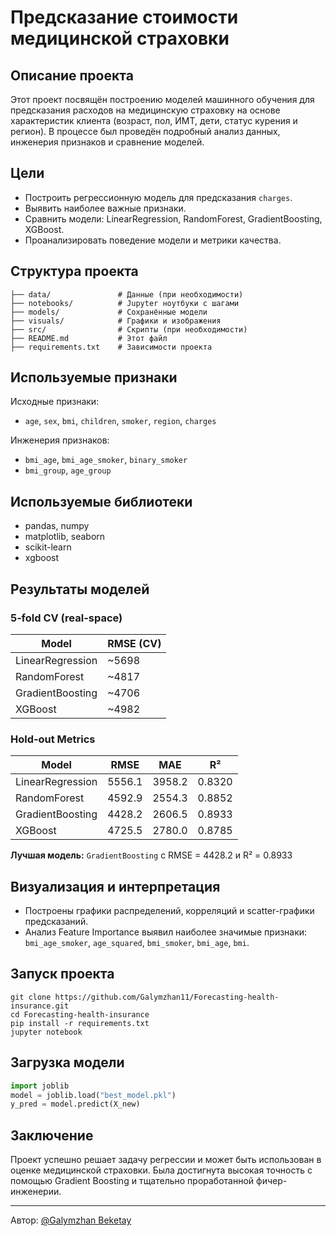 # Предсказание стоимости медицинской страховки

## Описание проекта

Этот проект посвящён построению моделей машинного обучения для предсказания расходов на медицинскую страховку на основе характеристик клиента (возраст, пол, ИМТ, дети, статус курения и регион). В процессе был проведён подробный анализ данных, инженерия признаков и сравнение моделей.

##  Цели

- Построить регрессионную модель для предсказания `charges`.
- Выявить наиболее важные признаки.
- Сравнить модели: LinearRegression, RandomForest, GradientBoosting, XGBoost.
- Проанализировать поведение модели и метрики качества.

##  Структура проекта

```
├── data/               # Данные (при необходимости)
├── notebooks/          # Jupyter ноутбуки с шагами
├── models/             # Сохранённые модели
├── visuals/            # Графики и изображения
├── src/                # Скрипты (при необходимости)
├── README.md           # Этот файл
├── requirements.txt    # Зависимости проекта
```

## Используемые признаки

Исходные признаки:

- `age`, `sex`, `bmi`, `children`, `smoker`, `region`, `charges`

Инженерия признаков:

- `bmi_age`, `bmi_age_smoker`, `binary_smoker`
- `bmi_group`, `age_group`

## Используемые библиотеки

- pandas, numpy
- matplotlib, seaborn
- scikit-learn
- xgboost

## Результаты моделей

### 5‑fold CV (real-space)

| Model            | RMSE (CV) |
| ---------------- | --------- |
| LinearRegression | \~5698    |
| RandomForest     | \~4817    |
| GradientBoosting | \~4706    |
| XGBoost          | \~4982    |

### Hold‑out Metrics

| Model            | RMSE   | MAE    | R²     |
| ---------------- | ------ | ------ | ------ |
| LinearRegression | 5556.1 | 3958.2 | 0.8320 |
| RandomForest     | 4592.9 | 2554.3 | 0.8852 |
| GradientBoosting | 4428.2 | 2606.5 | 0.8933 |
| XGBoost          | 4725.5 | 2780.0 | 0.8785 |

**Лучшая модель:** `GradientBoosting` с RMSE = 4428.2 и R² = 0.8933

## Визуализация и интерпретация

- Построены графики распределений, корреляций и scatter-графики предсказаний.
- Анализ Feature Importance выявил наиболее значимые признаки: `bmi_age_smoker`, `age_squared`, `bmi_smoker`, `bmi_age`, `bmi`.

##  Запуск проекта

```
git clone https://github.com/Galymzhan11/Forecasting-health-insurance.git
cd Forecasting-health-insurance
pip install -r requirements.txt
jupyter notebook
```

## Загрузка модели

```python
import joblib
model = joblib.load("best_model.pkl")
y_pred = model.predict(X_new)
```

## Заключение

Проект успешно решает задачу регрессии и может быть использован в оценке медицинской страховки. Была достигнута высокая точность с помощью Gradient Boosting и тщательно проработанной фичер-инженерии.

---

Автор: [@Galymzhan Beketay](https://github.com/Galymzhan11)


